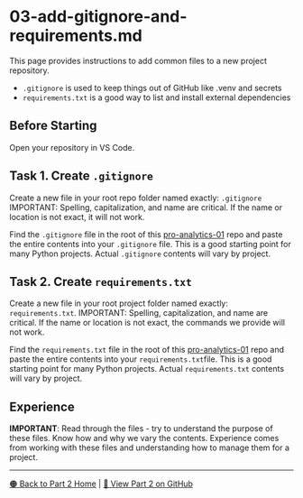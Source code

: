 # 03-add-gitignore-and-requirements.md

This page provides instructions to add common files to a new project repository. 

- `.gitignore` is used to keep things out of GitHub like .venv and secrets
- `requirements.txt` is a good way to list and install external dependencies

## Before Starting

Open your repository in VS Code. 

## Task 1. Create `.gitignore` 

Create a new file in your root repo folder named exactly: `.gitignore`
IMPORTANT: Spelling, capitalization, and name are critical. 
If the name or location is not exact, it will not work. 

Find the `.gitignore` file in the root of this [pro-analytics-01](https://github.com/denisecase/pro-analytics-01/) repo and paste the entire contents into your `.gitignore` file.
This is a good starting point for many Python projects. 
Actual `.gitignore` contents will vary by project. 


## Task 2. Create `requirements.txt`

Create a new file in your root project folder named exactly: `requirements.txt`.
IMPORTANT: Spelling, capitalization, and name are critical. If the name or location is not exact, the commands we provide will not work. 

Find the `requirements.txt` file in the root of this [pro-analytics-01](https://github.com/denisecase/pro-analytics-01/) repo and paste the entire contents into your `requirements.txt`file.
This is a good starting point for many Python projects. 
Actual `requirements.txt` contents will vary by project. 

## Experience 

**IMPORTANT**: Read through the files - try to understand the purpose of these files. 
Know how and why we vary the contents.
Experience comes from working with these files and understanding how to manage them for a project.

---

[🟠 Back to Part 2 Home](https://denisecase.github.io/pro-analytics-01/02-project-initialization/PROJECT-INITIALIZATION.html) | [🔗 View Part 2 on GitHub](https://github.com/denisecase/pro-analytics-01/02-project-initialization/PROJECT-INITIALIZATION.md)

